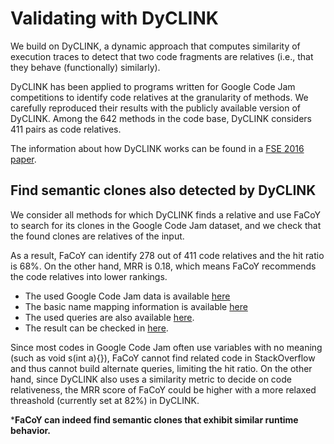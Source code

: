 # Validating with DyCLINK

We build on DyCLINK, a dynamic approach that computes similarity of execution traces to detect that two code fragments are relatives (i.e., that they behave (functionally) similarly). 

DyCLINK has been applied to programs written for Google Code Jam competitions to identify code relatives at the granularity of methods. We carefully reproduced their results with the publicly available version of DyCLINK. Among the 642 methods in the code base, DyCLINK considers 411 pairs as code relatives.

The information about how DyCLINK works can be found in a [FSE 2016 paper](http://dl.acm.org/citation.cfm?doid=2950290.2950321).

## Find semantic clones also detected by DyCLINK
We consider all methods for which DyCLINK finds a relative and use FaCoY to search for its clones in the Google Code Jam dataset, and we check that the found clones are relatives of the input. 

As a result, FaCoY can identify 278 out of 411 code relatives and the hit ratio is 68%. On the other hand, MRR is 0.18, which means FaCoY recommends the code relatives into lower rankings.

- The used Google Code Jam data is available [here](/RQs/dyclink/GoogleCodeJam_data) 
- The basic name mapping information is available [here](https://drive.google.com/open?id=0B2btZBiPsouGNmx6Y2xCVXUwbUk) 
- The used queries are also available [here](/RQs/dyclink/Used_queries).
- The result can be checked in [here](https://drive.google.com/open?id=0B2btZBiPsouGT2o3eVU2c2txdmM).

Since most codes in Google Code Jam often use variables with no meaning (such as void s(int a){}), FaCoY cannot find related code in StackOverflow and thus cannot build alternate queries, limiting the hit ratio. On the other hand, since DyCLINK also uses a similarity metric to decide on code relativeness, the MRR score of FaCoY could be higher with a more relaxed threashold (currently set at 82%) in DyCLINK.

***FaCoY can indeed find semantic clones that exhibit similar runtime behavior.**


